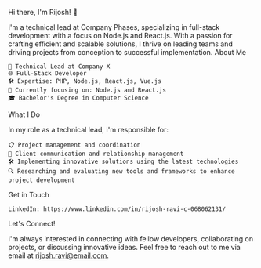 Hi there, I'm Rijosh! 👋

I'm a technical lead at Company Phases, specializing in full-stack development with a focus on Node.js and React.js. With a passion for crafting efficient and scalable solutions, I thrive on leading teams and driving projects from conception to successful implementation.
About Me

    💼 Technical Lead at Company X
    🌐 Full-Stack Developer
    🛠️ Expertise: PHP, Node.js, React.js, Vue.js
    🚀 Currently focusing on: Node.js and React.js
    🎓 Bachelor's Degree in Computer Science

What I Do

In my role as a technical lead, I'm responsible for:

    📋 Project management and coordination
    🤝 Client communication and relationship management
    🛠️ Implementing innovative solutions using the latest technologies
    🔍 Researching and evaluating new tools and frameworks to enhance project development


Get in Touch

    LinkedIn: https://www.linkedin.com/in/rijosh-ravi-c-068062131/

Let's Connect!

I'm always interested in connecting with fellow developers, collaborating on projects, or discussing innovative ideas. Feel free to reach out to me via email at rijosh.ravi@email.com.
